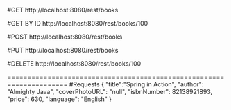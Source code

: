 #GET
http://localhost:8080/rest/books

#GET BY ID
http://localhost:8080/rest/books/100

#POST
http://localhost:8080/rest/books

#PUT
http://localhost:8080/rest/books

#DELETE
http://localhost:8080/rest/books/100


=====================================================================
#Requests
{
	"title":"Spring in Action",
	"author": "Almighty Java",
	"coverPhotoURL": "null",
	"isbnNumber": 82138921893,
	"price": 630,
	"language": "English"
}